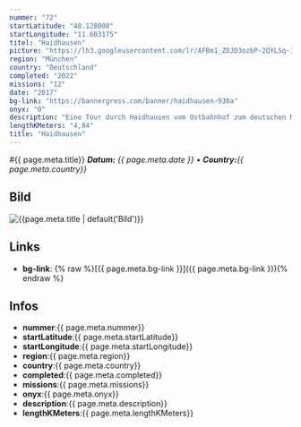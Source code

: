 ```yaml
---
nummer: "72"
startLatitude: "48.128008"
startLongitude: "11.603175"
titel: "Haidhausen"
picture: "https://lh3.googleusercontent.com/lr/AFBm1_ZDJD3ozbP-2QYLSq-I3JFrgVJZMOhC8nS8z1tH--zRkgPCRkbh35_Hu4Oqy8O_g4TlaQ5CNwCIQZ9vldTF8EFEjahOUNZxzEsks47thSlwvpPyY2U-8lMJFLRBMBS9qinNRLEgdt8IjvkWcAWN0yiJ4aWHzA1IEMAM-BL3WfCox7NIVhTxuuHGFA3PcYQ9zKncmfn6z6lct0UWpSm_l1ogVjecrr-bLqo7pQyGpfBk04kmaHmgztUfkTPKuEDZjiYDLoOHUvnbysQj0ZMo01SVKyM5jtZ8Q-vBpmI7YwhXww6qeman1LbUjQZ6xPO15v4DVsbjpsLMVOoqfjS7EJCvFx5TYWxIbw6pz9GhQ5j6PV3BtOTyxat7cClrAw0QQqMx3JrEaqrdiuvA0q8994FjP1QN6bHN21c_3WwUqpJyZwfBRtli5ZWQCRvmMTz0Lz4C6A_NuQ4r3BEBCMO_fR8C-KKVjTgv5URYoZtJaa6Ck9o_jUYb7azKmX_P4Z0hgQR7QFoy8cNGN8IyrdWU_n9Kx8CIXu7Rzf9xlN20curUYbtSjB4l0LdjpmcU_-dsxaMxXyVlGUHKpfDYwf55usQcMju9i-dlH_oTIswPYPdE-gDOOUz9TNNcHaoXrIEAZdQd_W8BDxMAqQM7UDYdAj7jC54TjVz1P2KTReG02pslVNQwuhf8clmeNMrWUbxOvGPiyS0Q2YSwwW7_pJyHc6ZWDJtGdgClF_TTgarJ1oKvWuXNlvXgfKNXszEJHYldT5BX0ctLIr3GiYa9Uy1RjrPHqElqYNUGMcTMimHre3Cl3Y_Uh3CS82ZmTxYntBGRxnvp9HFxVsLKYdKgjVLQFVbOSzV5afCdhbUB"
region: "München"
country: "Deutschland"
completed: "2022"
missions: "12"
date: "2017"
bg-link: "https://bannergress.com/banner/haidhausen-930a"
onyx: "0"
description: "Eine Tour durch Haidhausen vom Ostbahnhof zum deutschen Museum"
lengthKMeters: "4,84"
title: "Haidhausen"
---
```


#{{ page.meta.title}}
_**Datum:** {{ page.meta.date }} • **Country:**{{ page.meta.country}}_

## Bild
![{{page.meta.title | default('Bild')}}]({{page.meta.picture}})

## Links
- **bg-link**: {% raw %}[{{ page.meta.bg-link }}]({{ page.meta.bg-link }}){% endraw %}

## Infos
- **nummer**:{{ page.meta.nummer}}
- **startLatitude**:{{ page.meta.startLatitude}}
- **startLongitude**:{{ page.meta.startLongitude}}
- **region**:{{ page.meta.region}}
- **country**:{{ page.meta.country}}
- **completed**:{{ page.meta.completed}}
- **missions**:{{ page.meta.missions}}
- **onyx**:{{ page.meta.onyx}}
- **description**:{{ page.meta.description}}
- **lengthKMeters**:{{ page.meta.lengthKMeters}}

